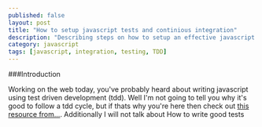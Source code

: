 ```yaml
---
published: false
layout: post
title: "How to setup javascript tests and continious integration"
description: "Describing steps on how to setup an effective javascript testing enviornment that is ready to integrate into a proper continuous integration process."
category: javascript
tags: [javascript, integration, testing, TDD]
---
```


###Introduction


Working on the web today, you've probably heard about writing javascript using test driven development (tdd).  Well I'm not going to tell you why it's good to follow a tdd cycle, but if thats why you're here then check out [this resource from...]().  Additionally I will not talk about How to write good tests
